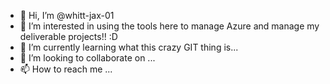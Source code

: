 - 👋 Hi, I’m @whitt-jax-01
- 👀 I’m interested in using the tools here to manage Azure and manage my deliverable projects!! :D
- 🌱 I’m currently learning what this crazy GIT thing is...
- 💞️ I’m looking to collaborate on ...
- 📫 How to reach me ...

<!---
whitt-jax-01/whitt-jax-01 is a ✨ special ✨ repository because its `README.md` (this file) appears on your GitHub profile.
You can click the Preview link to take a look at your changes.
--->
